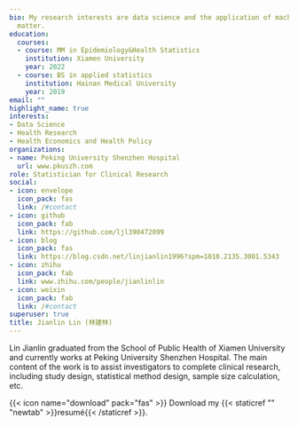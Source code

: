```yaml
---
bio: My research interests are data science and the application of machine learning in health research
  matter.
education:
  courses:
  - course: MM in Epidemiology&Health Statistics
    institution: Xiamen University
    year: 2022
  - course: BS in applied statistics
    institution: Hainan Medical University
    year: 2019
email: ""
highlight_name: true
interests:
- Data Science
- Health Research
- Health Economics and Health Policy
organizations:
- name: Peking University Shenzhen Hospital
  url: www.pkuszh.com
role: Statistician for Clinical Research
social:
- icon: envelope
  icon_pack: fas
  link: /#contact
- icon: github
  icon_pack: fab
  link: https://github.com/ljl390472099
- icon: blog
  icon_pack: fas
  link: https://blog.csdn.net/linjianlin1996?spm=1010.2135.3001.5343
- icon: zhihu
  icon_pack: fab
  link: www.zhihu.com/people/jianlinlin
- icon: weixin
  icon_pack: fab
  link: /#contact
superuser: true
title: Jianlin Lin (林建林)
---
```


Lin Jianlin graduated from the School of Public Health of Xiamen University and currently works at Peking University Shenzhen Hospital. The main content of the work is to assist investigators to complete clinical research, including study design, statistical method design, sample size calculation, etc.

{{< icon name="download" pack="fas" >}} Download my {{< staticref "" "newtab" >}}resumé{{< /staticref >}}.
